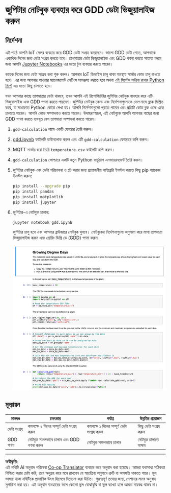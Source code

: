<!--
CO_OP_TRANSLATOR_METADATA:
{
  "original_hash": "1e21b012c6685f8bf73e0e76cdca3347",
  "translation_date": "2025-08-27T11:04:03+00:00",
  "source_file": "2-farm/lessons/1-predict-plant-growth/assignment.md",
  "language_code": "bn"
}
-->
# জুপিটার নোটবুক ব্যবহার করে GDD ডেটা ভিজুয়ালাইজ করুন

## নির্দেশনা

এই পাঠে আপনি IoT সেন্সর ব্যবহার করে GDD ডেটা সংগ্রহ করেছেন। ভালো GDD ডেটা পেতে, আপনাকে একাধিক দিনের জন্য ডেটা সংগ্রহ করতে হবে। তাপমাত্রার ডেটা ভিজুয়ালাইজ এবং GDD গণনা করতে সাহায্য করার জন্য আপনি [Jupyter Notebooks](https://jupyter.org) এর মতো টুল ব্যবহার করতে পারেন।

কয়েক দিনের জন্য ডেটা সংগ্রহ করা শুরু করুন। আপনার IoT ডিভাইস চালু থাকা অবস্থায় সার্ভার কোড চালু রাখতে হবে। এর জন্য আপনার পাওয়ার ম্যানেজমেন্ট সেটিংস সামঞ্জস্য করতে হবে অথবা [এই সিস্টেম সক্রিয় রাখার Python স্ক্রিপ্ট](https://github.com/jaqsparow/keep-system-active) এর মতো কিছু চালাতে হবে।

যখন আপনার কাছে তাপমাত্রার ডেটা থাকবে, তখন আপনি এই রিপোজিটরির জুপিটার নোটবুক ব্যবহার করে এটি ভিজুয়ালাইজ এবং GDD গণনা করতে পারবেন। জুপিটার নোটবুক কোড এবং নির্দেশনাগুলোকে *সেল* নামে ব্লকে মিশ্রিত করে, যা সাধারণত Python কোডে লেখা হয়। আপনি নির্দেশনাগুলো পড়তে পারেন এবং প্রতিটি কোড ব্লক একে একে চালাতে পারেন। আপনি কোড সম্পাদনাও করতে পারেন। উদাহরণস্বরূপ, এই নোটবুকে আপনি আপনার গাছের জন্য GDD গণনা করতে ব্যবহৃত বেস তাপমাত্রা সম্পাদনা করতে পারেন।

1. `gdd-calculation` নামে একটি ফোল্ডার তৈরি করুন।

1. [gdd.ipynb](./code-notebook/gdd.ipynb) ফাইলটি ডাউনলোড করুন এবং এটি `gdd-calculation` ফোল্ডারে কপি করুন।

1. MQTT সার্ভার দ্বারা তৈরি `temperature.csv` ফাইলটি কপি করুন।

1. `gdd-calculation` ফোল্ডারে একটি নতুন Python ভার্চুয়াল এনভায়রনমেন্ট তৈরি করুন।

1. জুপিটার নোটবুক এবং ডেটা পরিচালনা ও প্লট করার জন্য প্রয়োজনীয় লাইব্রেরি ইনস্টল করতে কিছু pip প্যাকেজ ইনস্টল করুন:

    ```sh
    pip install --upgrade pip
    pip install pandas
    pip install matplotlib
    pip install jupyter
    ```

1. জুপিটার-এ নোটবুক চালান:

    ```sh
    jupyter notebook gdd.ipynb
    ```

    জুপিটার চালু হবে এবং আপনার ব্রাউজারে নোটবুক খুলবে। নোটবুকের নির্দেশনাগুলো অনুসরণ করে মাপা তাপমাত্রা ভিজুয়ালাইজ করুন এবং গ্রোয়িং ডিগ্রি ডে (GDD) গণনা করুন।

    ![জুপিটার নোটবুক](../../../../../translated_images/gdd-jupyter-notebook.c5b52cf21094f158a61f47f455490fd95f1729777ff90861a4521820bf354cdc.bn.png)

## মূল্যায়ন

| মানদণ্ড | চমৎকার | পর্যাপ্ত | উন্নতির প্রয়োজন |
| -------- | --------- | -------- | ----------------- |
| ডেটা সংগ্রহ | কমপক্ষে ২ দিনের সম্পূর্ণ ডেটা সংগ্রহ করুন | কমপক্ষে ১ দিনের সম্পূর্ণ ডেটা সংগ্রহ করুন | কিছু ডেটা সংগ্রহ করুন |
| GDD গণনা | নোটবুক সফলভাবে চালান এবং GDD গণনা করুন | নোটবুক সফলভাবে চালান | নোটবুক চালাতে অক্ষম |

---

**অস্বীকৃতি**:  
এই নথিটি AI অনুবাদ পরিষেবা [Co-op Translator](https://github.com/Azure/co-op-translator) ব্যবহার করে অনুবাদ করা হয়েছে। আমরা যথাসাধ্য সঠিকতা নিশ্চিত করার চেষ্টা করি, তবে অনুগ্রহ করে মনে রাখবেন যে স্বয়ংক্রিয় অনুবাদে ত্রুটি বা অসঙ্গতি থাকতে পারে। মূল ভাষায় থাকা নথিটিকে প্রামাণিক উৎস হিসেবে বিবেচনা করা উচিত। গুরুত্বপূর্ণ তথ্যের জন্য, পেশাদার মানব অনুবাদ সুপারিশ করা হয়। এই অনুবাদ ব্যবহারের ফলে কোনো ভুল বোঝাবুঝি বা ভুল ব্যাখ্যা হলে আমরা দায়বদ্ধ থাকব না।